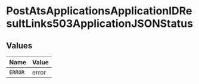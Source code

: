 # PostAtsApplicationsApplicationIDResultLinks503ApplicationJSONStatus


## Values

| Name    | Value   |
| ------- | ------- |
| `ERROR` | error   |